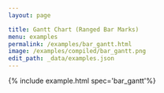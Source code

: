 ```yaml
---
layout: page

title: Gantt Chart (Ranged Bar Marks)
menu: examples
permalink: /examples/bar_gantt.html
image: /examples/compiled/bar_gantt.png
edit_path: _data/examples.json
---
```




{% include example.html spec='bar_gantt'%}
